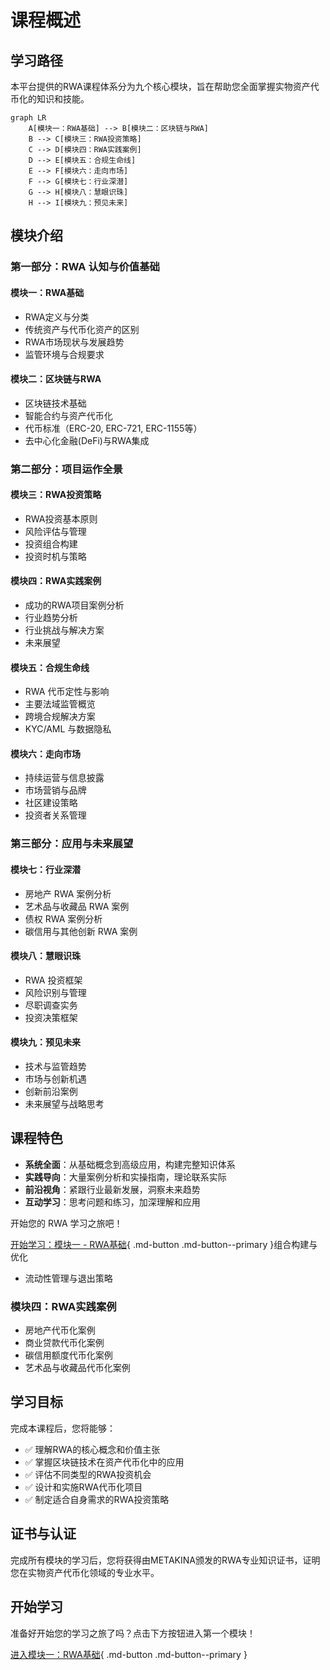 
# 课程概述

## 学习路径

本平台提供的RWA课程体系分为九个核心模块，旨在帮助您全面掌握实物资产代币化的知识和技能。

```mermaid
graph LR
    A[模块一：RWA基础] --> B[模块二：区块链与RWA]
    B --> C[模块三：RWA投资策略]
    C --> D[模块四：RWA实践案例]
    D --> E[模块五：合规生命线]
    E --> F[模块六：走向市场]
    F --> G[模块七：行业深潜]
    G --> H[模块八：慧眼识珠]
    H --> I[模块九：预见未来]
```

## 模块介绍

### 第一部分：RWA 认知与价值基础

#### 模块一：RWA基础
- RWA定义与分类
- 传统资产与代币化资产的区别
- RWA市场现状与发展趋势
- 监管环境与合规要求

#### 模块二：区块链与RWA
- 区块链技术基础
- 智能合约与资产代币化
- 代币标准（ERC-20, ERC-721, ERC-1155等）
- 去中心化金融(DeFi)与RWA集成

### 第二部分：项目运作全景

#### 模块三：RWA投资策略
- RWA投资基本原则
- 风险评估与管理
- 投资组合构建
- 投资时机与策略

#### 模块四：RWA实践案例
- 成功的RWA项目案例分析
- 行业趋势分析
- 行业挑战与解决方案
- 未来展望

#### 模块五：合规生命线
- RWA 代币定性与影响
- 主要法域监管概览
- 跨境合规解决方案
- KYC/AML 与数据隐私

#### 模块六：走向市场
- 持续运营与信息披露
- 市场营销与品牌
- 社区建设策略
- 投资者关系管理

### 第三部分：应用与未来展望

#### 模块七：行业深潜
- 房地产 RWA 案例分析
- 艺术品与收藏品 RWA 案例
- 债权 RWA 案例分析
- 碳信用与其他创新 RWA 案例

#### 模块八：慧眼识珠
- RWA 投资框架
- 风险识别与管理
- 尽职调查实务
- 投资决策框架

#### 模块九：预见未来
- 技术与监管趋势
- 市场与创新机遇
- 创新前沿案例
- 未来展望与战略思考

## 课程特色

- **系统全面**：从基础概念到高级应用，构建完整知识体系
- **实践导向**：大量案例分析和实操指南，理论联系实际
- **前沿视角**：紧跟行业最新发展，洞察未来趋势
- **互动学习**：思考问题和练习，加深理解和应用

开始您的 RWA 学习之旅吧！

[开始学习：模块一 - RWA基础](./module1.md){ .md-button .md-button--primary }组合构建与优化
- 流动性管理与退出策略

### 模块四：RWA实践案例
- 房地产代币化案例
- 商业贷款代币化案例
- 碳信用额度代币化案例
- 艺术品与收藏品代币化案例

## 学习目标

完成本课程后，您将能够：

- ✅ 理解RWA的核心概念和价值主张
- ✅ 掌握区块链技术在资产代币化中的应用
- ✅ 评估不同类型的RWA投资机会
- ✅ 设计和实施RWA代币化项目
- ✅ 制定适合自身需求的RWA投资策略

## 证书与认证

完成所有模块的学习后，您将获得由METAKINA颁发的RWA专业知识证书，证明您在实物资产代币化领域的专业水平。

## 开始学习

准备好开始您的学习之旅了吗？点击下方按钮进入第一个模块！

[进入模块一：RWA基础](./module1.md){ .md-button .md-button--primary }
